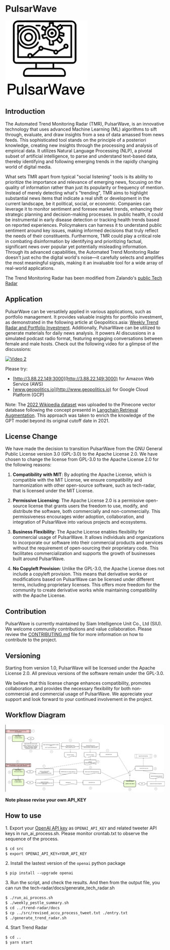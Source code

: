 # PulsarWave

![Project Logo](NewPulsarWave_logo.png)


## Introduction


The Automated Trend Monitoring Radar (TMR), PulsarWave, is an innovative technology that uses advanced Machine Learning (ML) algorithms to sift through, evaluate, and draw insights from a sea of data amassed from news feeds. This sophisticated tool stands on the principle of a posteriori knowledge, creating new insights through the processing and analysis of empirical data. It utilizes Natural Language Processing (NLP), a pivotal subset of artificial intelligence, to parse and understand text-based data, thereby identifying and following emerging trends in the rapidly changing world of digital media.

What sets TMR apart from typical "social listening" tools is its ability to prioritize the importance and relevance of emerging news, focusing on the quality of information rather than just its popularity or frequency of mention. Instead of merely detecting what's "trending", TMR aims to highlight substantial news items that indicate a real shift or development in the current landscape, be it political, social, or economic. Companies can leverage it to monitor sentiment and foresee market trends, enhancing their strategic planning and decision-making processes. In public health, it could be instrumental in early disease detection or tracking health trends based on reported experiences. Policymakers can harness it to understand public sentiment around key issues, making informed decisions that truly reflect the needs of their constituents. Furthermore, TMR could play a critical role in combating disinformation by identifying and prioritizing factual, significant news over popular yet potentially misleading information. Through its advanced capabilities, the Automated Trend Monitoring Radar doesn't just echo the digital world's noise—it carefully selects and amplifies the most meaningful signals, making it an invaluable tool for a wide array of real-world applications.  

The Trend Monitoring Radar has been modified from Zalando's [public Tech Radar](http://zalando.github.io/tech-radar/)

## Application

PulsarWave can be versatilely applied in various applications, such as portfolio management. It provides valuable insights for portfolio investment, as demonstrated in the following article at Geopolitics.asia: [Weekly Trend Radar and Portfolio Investment](https://www.geopolitics.asia/post/weekly-trend-radar-and-portfolio-investment). Additionally, PulsarWave can be utilized to generate materials for daily news analysis. It powers AI discussions in a simulated podcast radio format, featuring engaging conversations between female and male hosts. Check out the following video for a glimpse of the discussions: 

[![Video 2](https://img.youtube.com/vi/Fwwn_5m6X4E/0.jpg)](https://www.youtube.com/watch?v=Fwwn_5m6X4E)

Please try:
- [http://3.88.22.149:3000](http://3.88.22.149:3000) for Amazon Web Service (AWS)
- [www.geopolitics.io](http://www.geopolitics.io) for Google Cloud Platform (GCP)

Note:
The [2022 Wikipedia dataset](https://huggingface.co/datasets/wikipedia/viewer/20220301.en/train) was uploaded to the Pinecone vector database following the concept presentd in [Langchain Retrieval Augmentation](https://docs.pinecone.io/docs/langchain-retrieval-augmentation). This approach was taken to enrich the knowledge of the GPT model beyond its original cutoff date in 2021.

## License Change

We have made the decision to transition PulsarWave from the GNU General Public License version 3.0 (GPL-3.0) to the Apache License 2.0. We have chosen to change the license from GPL-3.0 to the Apache License 2.0 for the following reasons:

1. **Compatibility with MIT**: By adopting the Apache License, which is compatible with the MIT License, we ensure compatibility and harmonization with other open-source software, such as tech-radar, that is licensed under the MIT License.

2. **Permissive Licensing**: The Apache License 2.0 is a permissive open-source license that grants users the freedom to use, modify, and distribute the software, both commercially and non-commercially. This permissiveness encourages wider adoption, collaboration, and integration of PulsarWave into various projects and ecosystems.

3. **Business Flexibility**: The Apache License enables flexibility for commercial usage of PulsarWave. It allows individuals and organizations to incorporate our software into their commercial products and services without the requirement of open-sourcing their proprietary code. This facilitates commercialization and supports the growth of businesses built around PulsarWave.

4. **No Copyleft Provision**: Unlike the GPL-3.0, the Apache License does not include a copyleft provision. This means that derivative works or modifications based on PulsarWave can be licensed under different terms, including proprietary licenses. This offers more freedom for the community to create derivative works while maintaining compatibility with the Apache License.

## Contribution

PulsarWave is currently maintained by Siam Intelligence Unit Co., Ltd (SIU). We welcome community contributions and value collaboration. Please review the [CONTRIBUTING.md](./CONTRIBUTING.md) file for more information on how to contribute to the project.

## Versioning

Starting from version 1.0, PulsarWave will be licensed under the Apache License 2.0. All previous versions of the software remain under the GPL-3.0.

We believe that this license change enhances compatibility, promotes collaboration, and provides the necessary flexibility for both non-commercial and commercial usage of PulsarWave. We appreciate your support and look forward to your continued involvement in the project.

## Workflow Diagram

![PulsarWave Diagram Flow](PulsarWave_Diagramflow.png)



**Note please revise your own API_KEY**

## How to use

1\. Export your [OpenAI API key](https://platform.openai.com/account/api-keys) as `OPENAI_API_KEY` and related tweeter API keys in run_ai_process.sh. Please monitor crontab.txt to observe the sequence of the process.

```console
$ cd src
$ export OPENAI_API_KEY=YOUR_API_KEY
```

2\. Install the lastest version of the `openai` python package
```console
$ pip install --upgrade openai
```

3\. Run the script, and check the results. And then from the output file, you can run the tech-radar/docs/generate_tech_radar.sh

```console
$ ./run_ai_process.sh
$ ./weekly_pestle_summary.sh 
$ cd ../trend-radar/docs
$ cp ../src/revised_accu_process_tweet.txt ./entry.txt
$ ./generate_trend_radar.sh
```

4\. Start Trend Radar

```console
$ cd ..
$ yarn start
```